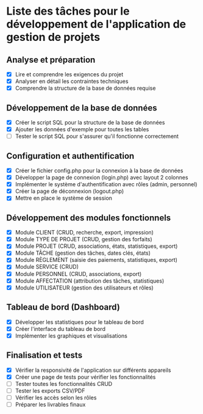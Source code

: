 # Liste des tâches pour le développement de l'application de gestion de projets

## Analyse et préparation
- [x] Lire et comprendre les exigences du projet
- [x] Analyser en détail les contraintes techniques
- [x] Comprendre la structure de la base de données requise

## Développement de la base de données
- [x] Créer le script SQL pour la structure de la base de données
- [x] Ajouter les données d'exemple pour toutes les tables
- [ ] Tester le script SQL pour s'assurer qu'il fonctionne correctement

## Configuration et authentification
- [x] Créer le fichier config.php pour la connexion à la base de données
- [x] Développer la page de connexion (login.php) avec layout 2 colonnes
- [x] Implémenter le système d'authentification avec rôles (admin, personnel)
- [x] Créer la page de déconnexion (logout.php)
- [x] Mettre en place le système de session

## Développement des modules fonctionnels
- [x] Module CLIENT (CRUD, recherche, export, impression)
- [x] Module TYPE DE PROJET (CRUD, gestion des forfaits)
- [x] Module PROJET (CRUD, associations, états, statistiques, export)
- [x] Module TÂCHE (gestion des tâches, dates clés, états)
- [x] Module RÈGLEMENT (saisie des paiements, statistiques, export)
- [x] Module SERVICE (CRUD)
- [x] Module PERSONNEL (CRUD, associations, export)
- [x] Module AFFECTATION (attribution des tâches, statistiques)
- [x] Module UTILISATEUR (gestion des utilisateurs et rôles)

## Tableau de bord (Dashboard)
- [x] Développer les statistiques pour le tableau de bord
- [x] Créer l'interface du tableau de bord
- [x] Implémenter les graphiques et visualisations

## Finalisation et tests
- [x] Vérifier la responsivité de l'application sur différents appareils
- [x] Créer une page de tests pour vérifier les fonctionnalités
- [ ] Tester toutes les fonctionnalités CRUD
- [ ] Tester les exports CSV/PDF
- [ ] Vérifier les accès selon les rôles
- [ ] Préparer les livrables finaux
